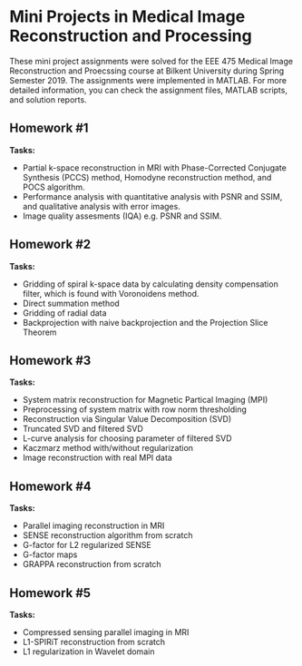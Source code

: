 # Mini Projects in Medical Image Reconstruction and Processing 

These mini project assignments were solved for the EEE 475 Medical Image Reconstruction and Proecssing course at Bilkent University during Spring Semester 2019. The assignments were implemented in MATLAB. For more detailed information, you can check the assignment files, MATLAB scripts, and solution reports.

## Homework #1
  **Tasks:** 
- Partial k-space reconstruction in MRI with Phase-Corrected Conjugate Synthesis (PCCS) method, Homodyne reconstruction method, and POCS algorithm. 
- Performance analysis with quantitative analysis with PSNR and SSIM, and qualitative analysis with error images. 
- Image quality assesments (IQA) e.g. PSNR and SSIM.

## Homework #2
  **Tasks:** 
- Gridding of spiral k-space data by calculating density compensation filter, which is found with Voronoidens method.
- Direct summation method
- Gridding of radial data
- Backprojection with naive backprojection and the Projection Slice Theorem

## Homework #3
  **Tasks:** 
- System matrix reconstruction for Magnetic Partical Imaging (MPI)
- Preprocessing of system matrix with row norm thresholding
- Reconstruction via Singular Value Decomposition (SVD)
- Truncated SVD and filtered SVD
- L-curve analysis for choosing parameter of filtered SVD
- Kaczmarz method with/without regularization
- Image reconstruction with real MPI data

## Homework #4
  **Tasks:** 
- Parallel imaging reconstruction in MRI
- SENSE reconstruction algorithm from scratch
- G-factor for L2 regularized SENSE
- G-factor maps
- GRAPPA reconstruction from scratch

## Homework #5
  **Tasks:** 
- Compressed sensing parallel imaging in MRI
- L1-SPIRiT reconstruction from scratch
- L1 regularization in Wavelet domain
